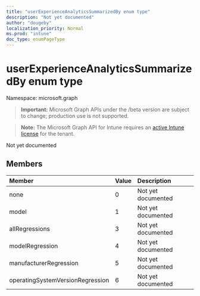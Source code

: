 ```yaml
---
title: "userExperienceAnalyticsSummarizedBy enum type"
description: "Not yet documented"
author: "dougeby"
localization_priority: Normal
ms.prod: "intune"
doc_type: enumPageType
---
```


# userExperienceAnalyticsSummarizedBy enum type

Namespace: microsoft.graph

> **Important:** Microsoft Graph APIs under the /beta version are subject to change; production use is not supported.

> **Note:** The Microsoft Graph API for Intune requires an [active Intune license](https://go.microsoft.com/fwlink/?linkid=839381) for the tenant.

Not yet documented

## Members
|Member|Value|Description|
|:---|:---|:---|
|none|0|Not yet documented|
|model|1|Not yet documented|
|allRegressions|3|Not yet documented|
|modelRegression|4|Not yet documented|
|manufacturerRegression|5|Not yet documented|
|operatingSystemVersionRegression|6|Not yet documented|




